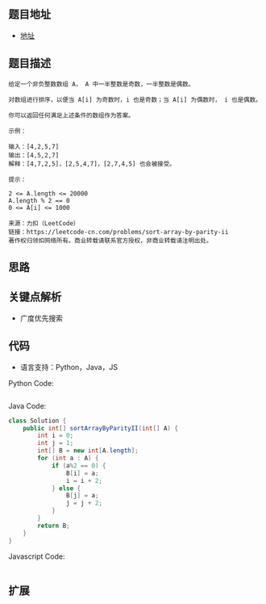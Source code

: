 ## 题目地址

- [地址](https://leetcode-cn.com/problems/sort-array-by-parity-ii/)

## 题目描述

```
给定一个非负整数数组 A， A 中一半整数是奇数，一半整数是偶数。

对数组进行排序，以便当 A[i] 为奇数时，i 也是奇数；当 A[i] 为偶数时， i 也是偶数。

你可以返回任何满足上述条件的数组作为答案。

示例：

输入：[4,2,5,7]
输出：[4,5,2,7]
解释：[4,7,2,5]，[2,5,4,7]，[2,7,4,5] 也会被接受。

提示：

2 <= A.length <= 20000
A.length % 2 == 0
0 <= A[i] <= 1000

来源：力扣（LeetCode）
链接：https://leetcode-cn.com/problems/sort-array-by-parity-ii
著作权归领扣网络所有。商业转载请联系官方授权，非商业转载请注明出处。
```

## 思路
    
## 关键点解析

- 广度优先搜索

## 代码

- 语言支持：Python，Java，JS

Python Code:

```python

```

Java Code:

```java
class Solution {
    public int[] sortArrayByParityII(int[] A) {
        int i = 0;
        int j = 1;
        int[] B = new int[A.length];
        for (int a : A) {
            if (a%2 == 0) {
                B[i] = a;
                i = i + 2;
            } else {
                B[j] = a;
                j = j + 2;
            }
        }
        return B;
    }
}
```

Javascript Code:

```js

```

## 扩展
